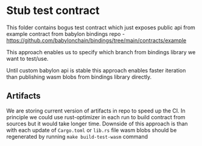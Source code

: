 # Stub test contract

This folder contains bogus test contract which just exposes public api from
example contract from babylon bindings repo - https://github.com/babylonchain/bindings/tree/main/contracts/example

This approach enables us to specify which branch from bindings library we want to test/use.

Until custom babylon api is stable this approach enables faster iteration than publishing
wasm blobs from bindings library directly.

## Artifacts

We are storing current version of artifacts in repo to speed up the CI.
In principle we could use rust-optimizer in each run to build contract from sources but it would take longer
time.
Downside of this approach is than with each update of `Cargo.toml` or `lib.rs` file
wasm blobs should be regenerated by running `make build-test-wasm` command
